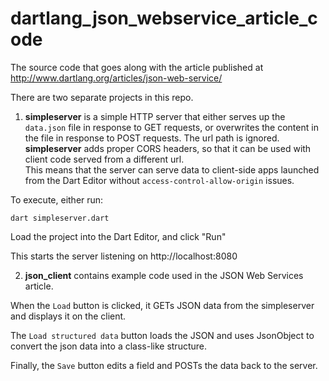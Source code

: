 dartlang_json_webservice_article_code
=====================================

The source code that goes along with the article published at http://www.dartlang.org/articles/json-web-service/

There are two separate projects in this repo.

1. **simpleserver** is a simple HTTP server that either serves up the `data.json` file in response to GET requests, 
or overwrites the content in the file in response to POST requests.  The url path is ignored.  
**simpleserver** adds proper CORS headers, so that it can be used with client code served from a different url.  
This means that the server can serve data to client-side apps launched from the Dart Editor without 
`access-control-allow-origin` issues.

To execute, either run:

    dart simpleserver.dart
    
Load the project into the Dart Editor, and click "Run"

This starts the server listening on http://localhost:8080

2. **json_client** contains example code used in the JSON Web Services article.  

When the `Load` button is clicked, it GETs JSON data 
from the simpleserver and displays it on the client.  

The `Load structured data` button loads the JSON and uses JsonObject to convert
the json data into a class-like structure.  

Finally, the `Save` button edits a field and POSTs the data back to the server.

